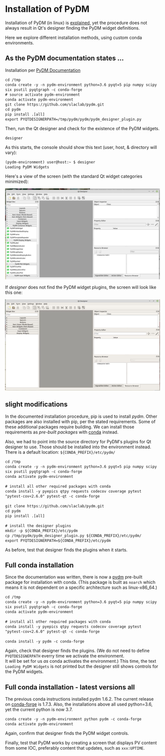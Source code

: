 # Installation of PyDM

Installation of PyDM (in linux) is [explained](http://slaclab.github.io/pydm/installation.html),
yet the procedure does not always result in Qt's designer
finding the PyDM widget definitions.

Here we explore different installation methods,
using custom conda environments.

## As the PyDM documentation states ...

Installation per [PyDM Documentation](http://slaclab.github.io/pydm/installation.html)

```
cd /tmp
conda create -y -n pydm-environment python=3.6 pyqt=5 pip numpy scipy six psutil pyqtgraph -c conda-forge
# source activate pydm-environment
conda activate pydm-environment
git clone https://github.com/slaclab/pydm.git
cd pydm
pip install .[all]
export PYQTDESIGNERPATH=/tmp/pydm/pydm/pydm_designer_plugin.py
```

Then, run the Qt designer and check for the existence of the PyDM widgets.

```
designer
```

As this starts, the console should show this text (user, host, & directory will vary):

```
(pydm-environment) user@host:~ $ designer
Loading PyDM Widgets
```

Here's a view of the screen (with the standard Qt widget categories minimized):

![Designer, showing PyDM widget controls](expected.jpg)

If *designer* does not find the PyDM widget plugins, the screen will look like this one:

![Designer, missing controls for PyDM widgets](fails.jpg)

## slight modifications

In the documented installation procedure, pip is used to install *pydm*.
Other packages are also installed with pip, per the stated requirements.
Some of these additional packages require building.
We can install those requirements as *pre-built packages* with [conda]() instead.

Also, we had to point into the source directory for PyDM's plugins
for Qt designer to use.  Those should be installed into the environment
instead.  There is a default location: `${CONDA_PREFIX}/etc/pydm/`

```
cd /tmp
conda create -y -n pydm-environment python=3.6 pyqt=5 pip numpy scipy six psutil pyqtgraph -c conda-forge
conda activate pydm-environment

# install all other required packages with conda
conda install -y pyepics qtpy requests codecov coverage pytest "pytest-cov<2.6.0" pytest-qt -c conda-forge

git clone https://github.com/slaclab/pydm.git
cd pydm
pip install .[all]

# install the designer plugins
mkdir -p ${CONDA_PREFIX}/etc/pydm
cp /tmp/pydm/pydm_designer_plugin.py ${CONDA_PREFIX}/etc/pydm/
export PYQTDESIGNERPATH=${CONDA_PREFIX}/etc/pydm
```

As before, test that designer finds the plugins when it starts.

## Full conda installation

Since the documentation was written, there is now a 
[pydm](https://anaconda.org/conda-forge/pydm)
pre-built package for installation with conda.
(This package is built as `noarch` which means it is not dependent
on a specific architecture such as linux-x86_64.)

```
cd /tmp
conda create -y -n pydm-environment python=3.6 pyqt=5 pip numpy scipy six psutil pyqtgraph -c conda-forge
conda activate pydm-environment

# install all other required packages with conda
conda install -y pyepics qtpy requests codecov coverage pytest "pytest-cov<2.6.0" pytest-qt -c conda-forge

conda install -y pydm -c conda-forge
```

Again, check that designer finds the plugins.  (We do not need to define
`PYQTDESIGNERPATH` everry time we activate the environment.  
It will be set for us *as* conda activates the environment.)
This time, the text `Loading PyDM Widgets` is not printed but
the designer still shows controls for the PyDM widgets.

## Full conda installation - latest versions all

The previous conda instructions installed pydm 1.6.2.
The current release on [conda-forge](https://anaconda.org/search?q=pydm)
is 1.7.3.  Also, the installations above all used python=3.6, 
yet the current python is now 3.7. 

```
conda create -y -n pydm-environment python pydm -c conda-forge
conda activate pydm-environment
```

Again, confirm that designer finds the PyDM widget controls.

Finally, test that PyDM works by creating a screen that displays
PV content from some IOC, preferably content that updates, such as
`xxx:UPTIME`.
